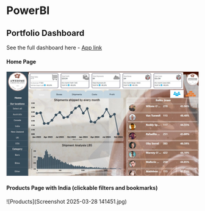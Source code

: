 # PowerBI

## Portfolio Dashboard

See the full dashboard here - [App link](https://app.powerbi.com/reportEmbed?reportId=66b34816-003e-4534-a67b-e2d7fc633b7a)

#### Home Page 

![Home page](screenshot_of_powerbi.jpg)

#### Products Page with India (clickable filters and bookmarks) 

![Products](Screenshot 2025-03-28 141451.jpg)
